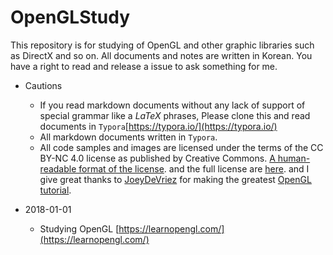# OpenGLStudy

This repository is for studying of OpenGL and other graphic libraries such as DirectX and so on. All documents and notes are written in Korean. You have a right to read and release a issue to ask something for me.

* Cautions
  * If you read markdown documents without any lack of support of special grammar like a $LaTeX$ phrases, Please clone this and read documents in `Typora`[https://typora.io/](https://typora.io/)
  * All markdown documents written in `Typora`.
  * All code samples and images are licensed under the terms of the CC BY-NC 4.0 license as published by Creative Commons. [A human-readable format of the license](https://creativecommons.org/licenses/by-nc/4.0/). and the full license are [here](https://creativecommons.org/licenses/by/4.0/legalcode). and I give great thanks to [JoeyDeVriez](https://twitter.com/JoeyDeVriez) for making the greatest [OpenGL tutorial](https://learnopengl.com/).



* 2018-01-01
  * Studying OpenGL [https://learnopengl.com/](https://learnopengl.com/)